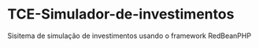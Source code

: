 # TCE-Simulador-de-investimentos
Sisitema de simulação de investimentos usando o framework RedBeanPHP
